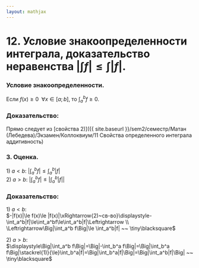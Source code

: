 ```yaml
---  
layout: mathjax  
---  
```

  
# 12. Условие знакоопределенности интеграла, доказательство неравенства $|\int f|\le\int|f|$.  
  
### Условие знакоопределенности.  
Если $f(x)\ge0 ~~ \forall x\in[a;b]$, то $\displaystyle\int_a^b f\ge0$.  
  
### Доказательство:  
Прямо следует из [свойства $2)$]({{ site.baseurl }}/sem2/семестр/Матан (Лебедева)/Экзамен/Коллоквиум/11 Свойства определенного интеграла аддитивность)  
  
### $3.$ Оценка.  
$1)~a<b:~\displaystyle\Big|\int_a^b f\Big| \le \int_a^b|f|$  
$2)~a>b:~\displaystyle\Big|\int_a^b f\Big|\le\Big|\int_a^b|f|\Big|$  
  
### Доказательство:  
$1)~a<b:$  
$-|f(x)|\le f(x)\le |f(x)|\xRightarrow{2)~св-во}\displaystyle-\int_a^b|f|\le\int_a^bf\le\int_a^b|f|\Leftrightarrow  
\\  
\Leftrightarrow\Big|\int_a^b f\Big|\le \int_a^b|f| ~~ \tiny\blacksquare$  
  
$2)~a>b:$  
$\displaystyle\Big|\int_a^b f\Big|=\Big|-\int_b^a f\Big|=\Big|\int_b^a f\Big|\stackrel{1)}{\le}\int_b^a|f|=\Big|\int_b^a|f|\Big|=\Big|\int_a^b|f|\Big| ~~ \tiny\blacksquare$  
